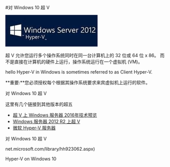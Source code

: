 #对 Windows 10 超 V

![imageaaa](media/2.png)

超 V 允许您运行多个操作系统同时在同一台计算机上的 32 位或 64 位 x 86。
而不是直接在计算机的硬件上运行，操作系统运行在一个虚拟机 (VM)。

hello
Hyper-V in Windows is sometimes referred to as Client Hyper-V.

**重要:**您必须授权每个根据其操作系统要求来宾虚拟机上运行的软件。

对 Windows 10 超 V

这里有几个链接到其他版本的超五

*   [超 V 上 Windows 服务器 2016年技术预览](https://technet.microsoft.com/en-us/library/mt126117.aspx)
*   [Windows 服务器 2012 R2 上超 V](https://technet.microsoft.com/en-us/library/hh831531.aspx)
*   [微软 Hyper-V 服务器](https://technet.microsoft.com/library/hh923062.aspx)

对 Windows 10 超 V


net.microsoft.com/library/hh923062.aspx)

Hyper-V on Windows 10
